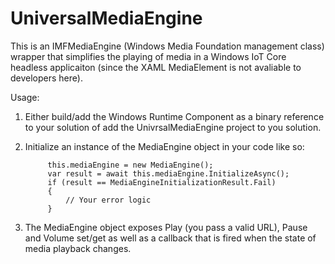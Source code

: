 # UniversalMediaEngine
This is an IMFMediaEngine (Windows Media Foundation management class) wrapper that simplifies the playing of media 
in a Windows IoT Core headless applicaiton (since the XAML MediaElement is not avaliable to developers here).

Usage:
1. Either build/add the Windows Runtime Component as a binary reference to your solution of add the UnivrsalMediaEngine project to you solution.
2. Initialize an instance of the MediaEngine object in your code like so:

            this.mediaEngine = new MediaEngine();
            var result = await this.mediaEngine.InitializeAsync();
            if (result == MediaEngineInitializationResult.Fail)
            {
                // Your error logic           
            }

3. The MediaEngine object exposes Play (you pass a valid URL), Pause and Volume set/get as well as a callback that is fired when the state of media playback changes.
 